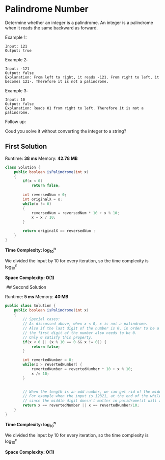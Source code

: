 # Palindrome Number

Determine whether an integer is a palindrome. An integer is a palindrome when it reads the same backward as forward.

Example 1:
```
Input: 121
Output: true
```

Example 2:
```
Input: -121
Output: false
Explanation: From left to right, it reads -121. From right to left, it becomes 121-. Therefore it is not a palindrome.
```

Example 3:
```
Input: 10
Output: false
Explanation: Reads 01 from right to left. Therefore it is not a palindrome.
```

Follow up:

Coud you solve it without converting the integer to a string?

## First Solution
 
Runtime: **38 ms**
Memory: **42.78 MB**

```java
class Solution {
    public boolean isPalindrome(int x) 
    {
        if(x < 0)
            return false;
        
        int reversedNum = 0;
        int originalX = x;
        while(x != 0)
        {
            reversedNum = reversedNum * 10 + x % 10;
            x = x / 10;
        }

        return originalX == reversedNum ;
    }
}
```

**Time Complexity: log<sub>10</sub><sup>n</sup>**

We divided the input by 10 for every iteration, so the time complexity is log<sub>10</sub><sup>n</sup>

**Space Complexity: O(1)**

 ## Second Solution
 
Runtime: **5 ms**
Memory: **40 MB**

```java
public class Solution {
    public boolean isPalindrome(int x) 
    {
        // Special cases:
        // As discussed above, when x < 0, x is not a palindrome.
        // Also if the last digit of the number is 0, in order to be a palindrome,
        // the first digit of the number also needs to be 0.
        // Only 0 satisfy this property.
        if(x < 0 || (x % 10 == 0 && x != 0)) {
            return false;
        }

        int revertedNumber = 0;
        while(x > revertedNumber) {
            revertedNumber = revertedNumber * 10 + x % 10;
            x /= 10;
        }
        

        // When the length is an odd number, we can get rid of the middle digit by revertedNumber/10
        // For example when the input is 12321, at the end of the while loop we get x = 12, revertedNumber = 123,
        // since the middle digit doesn't matter in palidrome(it will always equal to itself), we can simply get rid of it.
        return x == revertedNumber || x == revertedNumber/10;
    }
}
```
**Time Complexity: log<sub>10</sub><sup>n</sup>**

We divided the input by 10 for every iteration, so the time complexity is log<sub>10</sub><sup>n</sup>

**Space Complexity: O(1)**